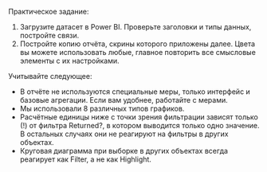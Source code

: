 Практическое задание:

1. Загрузите датасет в Power BI. Проверьте заголовки и типы данных,
постройте связи.
2. Постройте копию отчёта, скрины которого приложены далее. Цвета
вы можете использовать любые, главное повторить все смысловые
элементы с их настройками.

Учитывайте следующее:
- В отчёте не используются специальные меры, только интерфейс и
базовые агрегации. Если вам удобнее, работайте с мерами.
- Мы использовали 8 различных типов графиков.
- Расчётные единицы ниже с точки зрения фильтрации зависят
только (!) от фильтра Returned?, в котором выводится только одно
значение. В остальных случаях они не реагируют на фильтры в
других объектах.
- Круговая диаграмма при выборке в других объектах всегда
реагирует как Filter, а не как Highlight.
